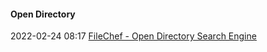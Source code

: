 ####  Open Directory

2022-02-24 08:17 [FileChef - Open Directory Search Engine](https://www.filechef.com/)



